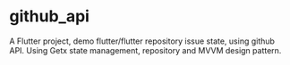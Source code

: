 # github_api

A Flutter project, demo flutter/flutter repository issue state, using github API.
Using Getx state management, repository and MVVM design pattern.
